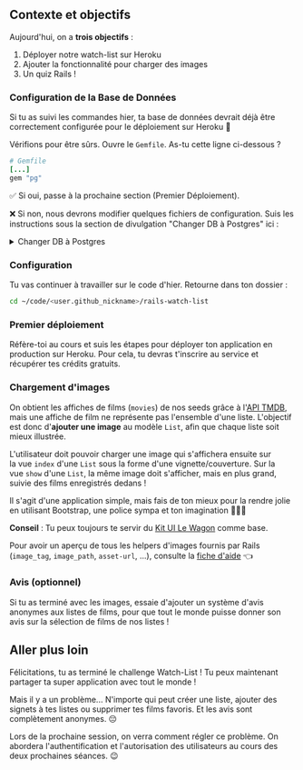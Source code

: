 ## Contexte et objectifs

Aujourd'hui, on a **trois objectifs** :

1. Déployer notre watch-list sur Heroku
2. Ajouter la fonctionnalité pour charger des images
3. Un quiz Rails !

### Configuration de la Base de Données

Si tu as suivi les commandes hier, ta base de données devrait déjà être correctement configurée pour le déploiement sur Heroku 🚀

Vérifions pour être sûrs. Ouvre le `Gemfile`. As-tu cette ligne ci-dessous ?

```ruby
# Gemfile
[...]
gem "pg"
```

✅ Si oui, passe à la prochaine section (Premier Déploiement).

❌ Si non, nous devrons modifier quelques fichiers de configuration. Suis les instructions sous la section de divulgation "Changer DB à Postgres" ici :

<details>
<summary markdown='span'>Changer DB à Postgres</summary>
Ouvre le fichier `config/database.yml`, **supprime** tout et remplace-le par :

```yaml
default: &default
  adapter: postgresql
  encoding: unicode
  pool: 5

development:
  <<: *default
  database: rails-watch-list_development

test:
  <<: *default
  database: rails-watch-list_test
```

Ouvre ton terminal et lance :

```bash
rails db:create
rails db:migrate
rails db:seed
```
</details>

### Configuration

Tu vas continuer à travailler sur le code d'hier. Retourne dans ton dossier :

```bash
cd ~/code/<user.github_nickname>/rails-watch-list
```

### Premier déploiement

Réfère-toi au cours et suis les étapes pour déployer ton application en production sur Heroku. Pour cela, tu devras t'inscrire au service et récupérer tes crédits gratuits.

### Chargement d'images

On obtient les affiches de films (`movies`) de nos seeds grâce à l'[API TMDB](https://developers.themoviedb.org/3), mais une affiche de film ne représente pas l'ensemble d'une liste. L'objectif est donc d'**ajouter une image** au modèle `List`, afin que chaque liste soit mieux illustrée.

L'utilisateur doit pouvoir charger une image qui s'affichera ensuite sur la vue `index` d'une `List` sous la forme d'une vignette/couverture. Sur la vue `show` d'une `List`, la même image doit s'afficher, mais en plus grand, suivie des films enregistrés dedans !

Il s'agit d'une application simple, mais fais de ton mieux pour la rendre jolie en utilisant Bootstrap, une police sympa et ton imagination 🎨😊🎨

**Conseil** : Tu peux toujours te servir du [Kit UI Le Wagon](https://uikit.lewagon.com/) comme base.

Pour avoir un aperçu de tous les helpers d'images fournis par Rails (`image_tag`, `image_path`, `asset-url`, ...), consulte la [fiche d'aide](https://kitt.lewagon.com/knowledge/cheatsheets/rails_image_helpers) 👈

### Avis (optionnel)

Si tu as terminé avec les images, essaie d'ajouter un système d'avis anonymes aux listes de films, pour que tout le monde puisse donner son avis sur la sélection de films de nos listes !

## Aller plus loin

Félicitations, tu as terminé le challenge Watch-List ! Tu peux maintenant partager ta super application avec tout le monde !

Mais il y a un problème... N'importe qui peut créer une liste, ajouter des signets à tes listes ou supprimer tes films favoris. Et les avis sont complètement anonymes. 😔

Lors de la prochaine session, on verra comment régler ce problème. On abordera l'authentification et l'autorisation des utilisateurs au cours des deux prochaines séances. 😉
